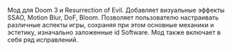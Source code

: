 Мод для Doom 3 и Resurrection of Evil. Добавляет визуальные эффекты SSAO,  Motion Blur, DoF,  Bloom. Позволяет пользователю настраивать различные аспекты игры, сохраняя при этом основные механики и эстетику, изначально заложенные id Software. Мод также включает в себя ряд исправлений.

